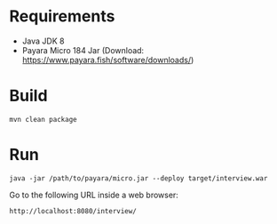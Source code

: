 # Requirements
- Java JDK 8
- Payara Micro 184 Jar (Download: https://www.payara.fish/software/downloads/)

# Build
``
mvn clean package 
``

# Run
``
 java -jar /path/to/payara/micro.jar --deploy target/interview.war
``

Go to the following URL inside a web browser:

``
http://localhost:8080/interview/
``
